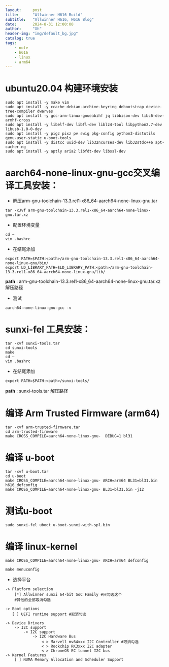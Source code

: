 ```yaml
---
layout:     post
title:      "Allwinner H616 Build"
subtitle:   "Allwinner H616, H616 Blog"
date:       2024-8-31 12:00:00
author:     "Xh"
header-img: "img/default_bg.jpg"
catalog: true
tags:
    - note
    - h616
    - linux
    - arm64
---
```

# ubuntu20.04 构建环境安装

```
sudo apt install -y make vim
sudo apt install -y ccache debian-archive-keyring debootstrap device-tree-compiler dwarves
sudo apt install -y gcc-arm-linux-gnueabihf jq libbison-dev libc6-dev-armhf-cross
sudo apt install -y libelf-dev libfl-dev liblz4-tool libpython2.7-dev libusb-1.0-0-dev
sudo apt install -y pigz pixz pv swig pkg-config python3-distutils qemu-user-static u-boot-tools
sudo apt install -y distcc uuid-dev lib32ncurses-dev lib32stdc++6 apt-cacher-ng
sudo apt install -y aptly aria2 libfdt-dev libssl-dev
```

#  aarch64-none-linux-gnu-gcc交叉编译工具安装：

- 解压arm-gnu-toolchain-13.3.rel1-x86_64-aarch64-none-linux-gnu.tar
   
```
tar -xJvf arm-gnu-toolchain-13.3.rel1-x86_64-aarch64-none-linux-gnu.tar.xz
```

- 配置环境变量
   
```
cd ~
vim .bashrc
```

- 在结尾添加

```
export PATH=$PATH:<path>/arm-gnu-toolchain-13.3.rel1-x86_64-aarch64-none-linux-gnu/bin/
export LD_LIBRARY_PATH=$LD_LIBRARY_PATH:<path>/arm-gnu-toolchain-13.3.rel1-x86_64-aarch64-none-linux-gnu/lib/
```
**path** : arm-gnu-toolchain-13.3.rel1-x86_64-aarch64-none-linux-gnu.tar.xz 解压路径

- 测试
  
```
aarch64-none-linux-gnu-gcc -v
```
# sunxi-fel 工具安装：

```
tar -xvf sunxi-tools.tar
cd sunxi-tools
make
cd ~
vim .bashrc
```

- 在结尾添加

```
export PATH=$PATH:<path>/sunxi-tools/
```

**path** : sunxi-tools.tar 解压路径

# 编译 Arm Trusted Firmware (arm64)

```
tar -xvf arm-trusted-firmware.tar
cd arm-trusted-firmware
make CROSS_COMPILE=aarch64-none-linux-gnu-  DEBUG=1 bl31
```

# 编译 u-boot

```
tar -xvf u-boot.tar
cd u-boot
make CROSS_COMPILE=aarch64-none-linux-gnu- ARCH=arm64 BL31=bl31.bin h616_defconfig
make CROSS_COMPILE=aarch64-none-linux-gnu- BL31=bl31.bin -j12
```

# 测试u-boot

```
sudo sunxi-fel uboot u-boot-sunxi-with-spl.bin
```

# 编译 linux-kernel

```
make CROSS_COMPILE=aarch64-none-linux-gnu- ARCH=arm64 defconfig

make menuconfig 

```

* 选择平台

```
-> Platform selection
    [*] Allwinner sunxi 64-bit SoC Family #只勾选这个
    #其他的全部取消勾选

-> Boot options 
   [ ] UEFI runtime support #取消勾选

-> Device Drivers
    -> I2C support
        -> I2C support 
            -> I2C Hardware Bus 
                < > Marvell mv64xxx I2C Controller #取消勾选
                < > Rockchip RK3xxx I2C adapter
                < > ChromeOS EC tunnel I2C bus
-> Kernel Features
    [ ] NUMA Memory Allocation and Scheduler Support 
```

